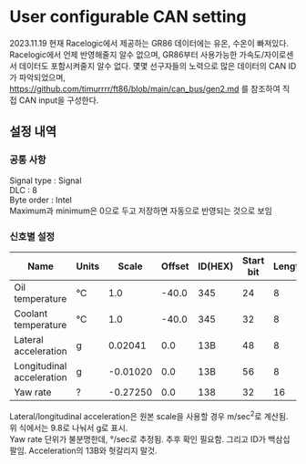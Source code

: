 # User configurable CAN setting

2023.11.19 현재 Racelogic에서 제공하는 GR86 데이터에는 유온, 수온이 빠져있다. Racelogic에서 언제 반영해줄지 알수 없으며, GR86부터 사용가능한 가속도/자이로센서 데이터도 포함시켜줄지 알수 없다.
몇몇 선구자들의 노력으로 많은 데이터의 CAN ID가 파악되었으며, https://github.com/timurrrr/ft86/blob/main/can_bus/gen2.md 를 참조하여 직접 CAN input을 구성한다.


## 설정 내역

### 공통 사항
Signal type : Signal <br>
DLC : 8 <br>
Byte order : Intel <br>
Maximum과 minimum은 0으로 두고 저장하면 자동으로 반영되는 것으로 보임

### 신호별 설정

Name | Units | Scale | Offset | ID(HEX) | Start bit | Length | Data format 
---- | ----- | ----- | ------ | ------- | --------- | ------ | -----------
Oil temperature | °C | 1.0 | -40.0 | 345 | 24 | 8 | Unsigned
Coolant temperature | °C | 1.0 | -40.0 | 345 | 32 | 8 | Unsigned
Lateral acceleration | g | 0.02041 | 0.0 | 13B | 48 | 8 | Signed
Longitudinal acceleration | g | -0.01020 | 0.0 | 13B | 56 | 8 | Signed
Yaw rate | ? | -0.27250 | 0.0 | 138 | 32 | 16 | Signed

Lateral/longitudinal acceleration은 원본 scale을 사용할 경우 m/sec<sup>2</sup>로 계산됨. 위 식에서는 9.8로 나눠서 g로 표시.<br>
Yaw rate 단위가 불분명한데, °/sec로 추정됨. 추후 확인 필요함. 그리고 ID가 백삼십팔임. Acceleration의 13B와 헛갈리지 말것. <br>
